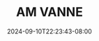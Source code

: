 --- 
title: "AM VANNE"
description: "streaming  video bokep AM VANNE instagram durasi panjang new"
date: 2024-09-10T22:23:43-08:00
file_code: "7z7emmiw02q7"
draft: false
cover: "75pi25ax2ocapnbs.jpg"
tags: ["VANNE", "bokep-indo", "bokep-viral", "bokep-ig"]
length: 297
fld_id: "1483130"
foldername: "Am vanne new"
categories: ["Am vanne new"]
views: 0
---